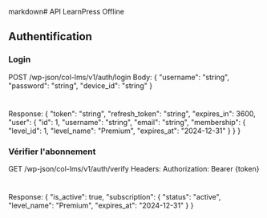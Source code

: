 markdown# API LearnPress Offline

## Authentification

### Login
POST /wp-json/col-lms/v1/auth/login
Body: {
"username": "string",
"password": "string",
"device_id": "string"
}

#
Response: {
"token": "string",
"refresh_token": "string",
"expires_in": 3600,
"user": {
"id": 1,
"username": "string",
"email": "string",
"membership": {
"level_id": 1,
"level_name": "Premium",
"expires_at": "2024-12-31"
}
}
}

### Vérifier l'abonnement
GET /wp-json/col-lms/v1/auth/verify
Headers: Authorization: Bearer {token}

#
Response: {
"is_active": true,
"subscription": {
"status": "active",
"level_name": "Premium",
"expires_at": "2024-12-31"
}
}
